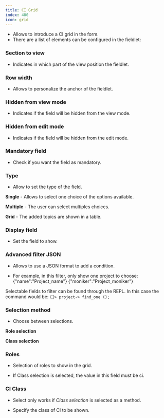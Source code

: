 ```yaml
---
title: CI Grid
index: 400
icon: grid
---
```

* Allows to introduce a CI grid in the form.
* There are a list of elements can be configured in the fieldlet:


### Section to view
* Indicates in which part of the view position the fieldlet.


### Row width
* Allows to personalize the anchor of the fieldlet.


### Hidden from view mode
* Indicates if the field will be hidden from the view mode.


### Hidden from edit mode
* Indicates if the field will be hidden from the edit mode.


### Mandatory field
* Check if you want the field as mandatory.


### Type
* Allow to set the type of the field.


**Single** - Allows to select one choice of the options available.


**Multiple** - The user can select multiples choices.


**Grid** - The added topics are shown in a table.



### Display field
* Set the field to show.


### Advanced filter JSON
* Allows to use a JSON format to add a condition. 

* For example, in this filter, only show one project to choose:
        {"name":"Project_name"} 
        {"moniker":"Project_moniker"} 


Selectable fields to filter can be found through the REPL. In this case the command would be: `CI> project-> find_one ();`


### Selection method
* Choose between selections.

**Role selection**


**Class selection**



### Roles

* Selection of roles to show in the grid.

* If Class selection is selected, the value in this field must be ci.


### CI Class

* Select only works if *Class selection* is selected as a method.

* Specify the class of CI to be shown.